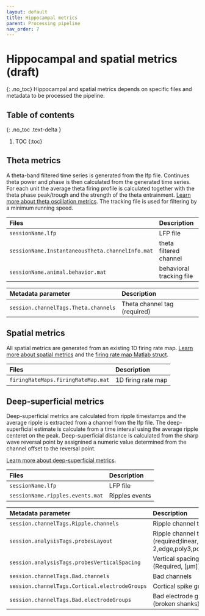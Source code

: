 ```yaml
---
layout: default
title: Hippocampal metrics
parent: Processing pipeline
nav_order: 7
---
```

# Hippocampal and spatial metrics (draft)
{: .no_toc}
Hippocampal and spatial metrics depends on specific files and metadata to be processed the pipeline.

## Table of contents
{: .no_toc .text-delta }

1. TOC
{:toc}

## Theta metrics
A theta-band filtered time series is generated from the lfp file. Continues theta power and phase is then calculated from the generated time series. For each unit the average theta firing profile is calculated together with the theta phase peak/trough and the strength of the theta entrainment. [Learn more about theta oscillation metrics](/Cell-Explorer/pipeline/standard-cell-metrics/#theta-oscillation-metrics). The tracking file is used for filtering by a minimum running speed.

| Files        | Description  |
|:-------------|:-------------|
| `sessionName.lfp` | LFP file |
| `sessionName.InstantaneousTheta.channelInfo.mat` | theta filtered channel |
| `sessionName.animal.behavior.mat` | behavioral tracking file |

| Metadata parameter | Description |
|:-------------|:-----------|
| `session.channelTags.Theta.channels`| Theta channel tag (required) |

## Spatial metrics
All spatial metrics are generated from an existing 1D firing rate map. [Learn more about spatial metrics](/Cell-Explorer/pipeline/standard-cell-metrics/#spatial-metrics) and the [firing rate map Matlab struct](/Cell-Explorer/pipeline/data-structure-and-format/#firing-rate-maps). 

| Files        | Description |
|:-------------|:------------|
| `firingRateMaps.firingRateMap.mat` | 1D firing rate map | 

## Deep-superficial metrics
Deep-superficial metrics are calculated from ripple timestamps and the average ripple is extracted from a channel from the lfp file. The deep-superficial estimate is calculate from a time interval using the average ripple centeret on the peak. Deep-superficial distance is calculated from the sharp wave reversal point by assignined a numeric value determined from the channel offset to the reversal point.

[Learn more about deep-superficial metrics](/Cell-Explorer/pipeline/standard-cell-metrics/#sharp-wave-ripple-metric).

| Files        | Description |
|:-------------|:------------|
| `sessionName.lfp` | LFP file |
| `sessionName.ripples.events.mat` | Ripples events | 


| Metadata parameter | Description |
|:-------------|:-----------|
| `session.channelTags.Ripple.channels`| Ripple channel tag (required) |
| `session.analysisTags.probesLayout`| Ripple channel tag (required;linear,staggered,poly2,poly 2,edge,poly3,poly 3,poly5,poly 5)|
| `session.analysisTags.probesVerticalSpacing`| Vertical spacing between sites (Required, [µm]) |
| `session.channelTags.Bad.channels` | Bad channels |
| `session.channelTags.Cortical.electrodeGroups`| Cortical spike groups |
| `session.channelTags.Bad.electrodeGroups`| Bad electrode groups (Optional (broken shanks)) |
